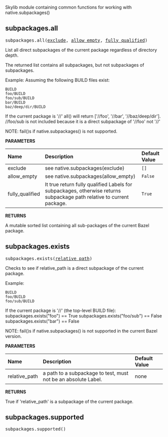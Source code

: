 <!-- Generated with Stardoc: http://skydoc.bazel.build -->

Skylib module containing common functions for working with native.subpackages()


<a id="#subpackages.all"></a>

## subpackages.all

<pre>
subpackages.all(<a href="#subpackages.all-exclude">exclude</a>, <a href="#subpackages.all-allow_empty">allow_empty</a>, <a href="#subpackages.all-fully_qualified">fully_qualified</a>)
</pre>

List all direct subpackages of the current package regardless of directory depth.

The returned list contains all subpackages, but not subpackages of subpackages.

Example:
Assuming the following BUILD files exist:

    BUILD
    foo/BUILD
    foo/sub/BUILD
    bar/BUILD
    baz/deep/dir/BUILD

If the current package is '//' all() will return ['//foo', '//bar',
'//baz/deep/dir'].  //foo/sub is not included because it is a direct
subpackage of '//foo' not '//'

NOTE: fail()s if native.subpackages() is not supported.


**PARAMETERS**


| Name  | Description | Default Value |
| :------------- | :------------- | :------------- |
| <a id="subpackages.all-exclude"></a>exclude |  see native.subpackages(exclude)   |  <code>[]</code> |
| <a id="subpackages.all-allow_empty"></a>allow_empty |  see native.subpackages(allow_empty)   |  <code>False</code> |
| <a id="subpackages.all-fully_qualified"></a>fully_qualified |  It true return fully qualified Labels for subpackages, otherwise returns subpackage path relative to current package.   |  <code>True</code> |

**RETURNS**

A mutable sorted list containing all sub-packages of the current Bazel
package.


<a id="#subpackages.exists"></a>

## subpackages.exists

<pre>
subpackages.exists(<a href="#subpackages.exists-relative_path">relative_path</a>)
</pre>

Checks to see if relative_path is a direct subpackage of the current package.

Example:

    BUILD
    foo/BUILD
    foo/sub/BUILD

If the current package is '//' (the top-level BUILD file):
    subpackages.exists("foo") == True
    subpackages.exists("foo/sub") == False
    subpackages.exists("bar") == False

NOTE: fail()s if native.subpackages() is not supported in the current Bazel version.


**PARAMETERS**


| Name  | Description | Default Value |
| :------------- | :------------- | :------------- |
| <a id="subpackages.exists-relative_path"></a>relative_path |  a path to a subpackage to test, must not be an absolute Label.   |  none |

**RETURNS**

True if 'relative_path' is a subpackage of the current package.


<a id="#subpackages.supported"></a>

## subpackages.supported

<pre>
subpackages.supported()
</pre>





